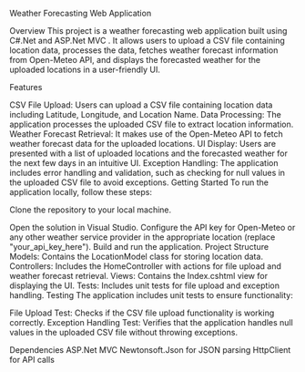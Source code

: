 ﻿Weather Forecasting Web Application

Overview
This project is a weather forecasting web application built using C#.Net and ASP.Net MVC . It allows users to upload a CSV file containing location data, processes the data, fetches weather forecast information from Open-Meteo API, and displays the forecasted weather for the uploaded locations in a user-friendly UI.

Features

CSV File Upload: Users can upload a CSV file containing location data including Latitude, Longitude, and Location Name.
Data Processing: The application processes the uploaded CSV file to extract location information.
Weather Forecast Retrieval: It makes use of the Open-Meteo API to fetch weather forecast data for the uploaded locations.
UI Display: Users are presented with a list of uploaded locations and the forecasted weather for the next few days in an intuitive UI.
Exception Handling: The application includes error handling and validation, such as checking for null values in the uploaded CSV file to avoid exceptions.
Getting Started
To run the application locally, follow these steps:

Clone the repository to your local machine.

Open the solution in Visual Studio.
Configure the API key for Open-Meteo or any other weather service provider in the appropriate location (replace "your_api_key_here").
Build and run the application.
Project Structure
Models: Contains the LocationModel class for storing location data.
Controllers: Includes the HomeController with actions for file upload and weather forecast retrieval.
Views: Contains the Index.cshtml view for displaying the UI.
Tests: Includes unit tests for file upload and exception handling.
Testing
The application includes unit tests to ensure functionality:

File Upload Test: Checks if the CSV file upload functionality is working correctly.
Exception Handling Test: Verifies that the application handles null values in the uploaded CSV file without throwing exceptions.

Dependencies
ASP.Net MVC
Newtonsoft.Json for JSON parsing
HttpClient for API calls
